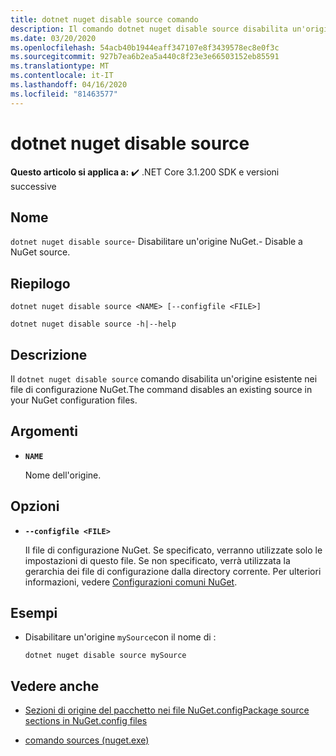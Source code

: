 ```yaml
---
title: dotnet nuget disable source comando
description: Il comando dotnet nuget disable source disabilita un'origine esistente nei file di configurazione NuGet.
ms.date: 03/20/2020
ms.openlocfilehash: 54acb40b1944eaff347107e8f3439578ec8e0f3c
ms.sourcegitcommit: 927b7ea6b2ea5a440c8f23e3e66503152eb85591
ms.translationtype: MT
ms.contentlocale: it-IT
ms.lasthandoff: 04/16/2020
ms.locfileid: "81463577"
---
```

# <a name="dotnet-nuget-disable-source"></a>dotnet nuget disable source

**Questo articolo si applica a:** ✔️ .NET Core 3.1.200 SDK e versioni successive

## <a name="name"></a>Nome

`dotnet nuget disable source`- Disabilitare un'origine NuGet.- Disable a NuGet source.

## <a name="synopsis"></a>Riepilogo

```dotnetcli
dotnet nuget disable source <NAME> [--configfile <FILE>]

dotnet nuget disable source -h|--help
```

## <a name="description"></a>Descrizione

Il `dotnet nuget disable source` comando disabilita un'origine esistente nei file di configurazione NuGet.The command disables an existing source in your NuGet configuration files.

## <a name="arguments"></a>Argomenti

- **`NAME`**

  Nome dell'origine.

## <a name="options"></a>Opzioni

- **`--configfile <FILE>`**

  Il file di configurazione NuGet. Se specificato, verranno utilizzate solo le impostazioni di questo file. Se non specificato, verrà utilizzata la gerarchia dei file di configurazione dalla directory corrente. Per ulteriori informazioni, vedere [Configurazioni comuni NuGet](https://docs.microsoft.com/nuget/consume-packages/configuring-nuget-behavior).

## <a name="examples"></a>Esempi

- Disabilitare un'origine `mySource`con il nome di :

  ```dotnetcli
  dotnet nuget disable source mySource
  ```

## <a name="see-also"></a>Vedere anche

- [Sezioni di origine del pacchetto nei file NuGet.configPackage source sections in NuGet.config files](/nuget/reference/nuget-config-file#package-source-sections)

- [comando sources (nuget.exe)](/nuget/reference/cli-reference/cli-ref-sources)
